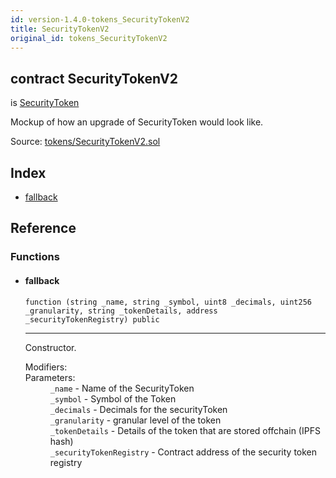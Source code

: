 ```yaml
---
id: version-1.4.0-tokens_SecurityTokenV2
title: SecurityTokenV2
original_id: tokens_SecurityTokenV2
---
```


<div class="contract-doc"><div class="contract"><h2 class="contract-header"><span class="contract-kind">contract</span> SecurityTokenV2</h2><p class="base-contracts"><span>is</span> <a href="tokens_SecurityToken.html">SecurityToken</a></p><p class="description">Mockup of how an upgrade of SecurityToken would look like.</p><div class="source">Source: <a href="git+https://github.com/PolymathNetwork/polymath-core/blob/v1.4.0/contracts/tokens/SecurityTokenV2.sol" target="_blank">tokens/SecurityTokenV2.sol</a></div></div><div class="index"><h2>Index</h2><ul><li><a href="tokens_SecurityTokenV2.html#">fallback</a></li></ul></div><div class="reference"><h2>Reference</h2><div class="functions"><h3>Functions</h3><ul><li><div class="item function"><span id="fallback" class="anchor-marker"></span><h4 class="name">fallback</h4><div class="body"><code class="signature">function <strong></strong><span>(string _name, string _symbol, uint8 _decimals, uint256 _granularity, string _tokenDetails, address _securityTokenRegistry) </span><span>public </span></code><hr/><div class="description"><p>Constructor.</p></div><dl><dt><span class="label-modifiers">Modifiers:</span></dt><dd></dd><dt><span class="label-parameters">Parameters:</span></dt><dd><div><code>_name</code> - Name of the SecurityToken</div><div><code>_symbol</code> - Symbol of the Token</div><div><code>_decimals</code> - Decimals for the securityToken</div><div><code>_granularity</code> - granular level of the token</div><div><code>_tokenDetails</code> - Details of the token that are stored offchain (IPFS hash)</div><div><code>_securityTokenRegistry</code> - Contract address of the security token registry</div></dd></dl></div></div></li></ul></div></div></div>

